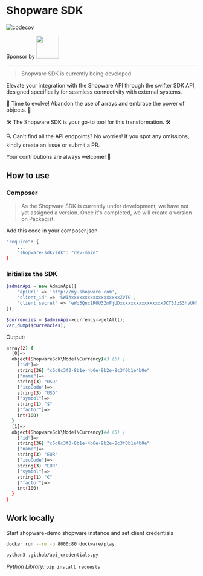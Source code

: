 # Shopware SDK

[![codecov](https://codecov.io/gh/shopware-sdk/sdk/branch/main/graph/badge.svg)](https://codecov.io/gh/shopware-sdk/sdk)

Sponsor by <a href="https://www.valantic.com/cx"><img src="https://www.valantic.com/wp-content/themes/valantic/img/logo-valantic.svg" style="margin:0 0 0 0" width="60px"/></a>

---

> Shopware SDK is currently being developed



Elevate your integration with the Shopware API through the swifter SDK API, designed specifically for seamless connectivity with external systems.

🔄 Time to evolve! Abandon the use of arrays and embrace the power of objects. 🔄

🛠️ The Shopware SDK is your go-to tool for this transformation. 🛠️

🔍 Can't find all the API endpoints? No worries! If you spot any omissions, kindly create an issue or submit a PR. 

Your contributions are always welcome! 🤗

## How to use

### Composer

> As the Shopware SDK is currently under development, we have not yet assigned a version. Once it's completed, we will create a version on Packagist.

Add this code in your composer.json
```bash
"require": {
    ...
    "shopware-sdk/sdk": "dev-main"
}
```

### Initialize the SDK


```php
$adminApi = new AdminApi([
    'apiUrl' => 'http://my.shopware.com',
    'client_id' => 'SWIAxxxxxxxxxxxxxxxxxxZVTG',
    'client_secret' => 'eWd3Qnc1R0U3ZmFjUDxxxxxxxxxxxxxxxxJCT3JzS3hvUHNyN0w',
]);

$currencies = $adminApi->currency->getAll();
var_dump($currencies);
```

Output:
```bash
array(2) {
  [0]=>
  object(ShopwareSdk\Model\Currency)#3 (5) {
    ["id"]=>
    string(36) "c6d8c3f0-8b1e-4b0e-9b2e-8c3f0b1e4b0e"
    ["name"]=>
    string(3) "USD"
    ["isoCode"]=>
    string(3) "USD"
    ["symbol"]=>
    string(1) "$"
    ["factor"]=>
    int(100)
  }
  [1]=>
  object(ShopwareSdk\Model\Currency)#4 (5) {
    ["id"]=>
    string(36) "c6d8c3f0-8b1e-4b0e-9b2e-8c3f0b1e4b0e"
    ["name"]=>
    string(3) "EUR"
    ["isoCode"]=>
    string(3) "EUR"
    ["symbol"]=>
    string(1) "€"
    ["factor"]=>
    int(100)
  }
}
``` 


## Work locally

Start shopware-demo shopware instance and set client credentials

```bash
docker run --rm -p 8000:80 dockware/play

python3 .github/api_credentials.py
```

_Python Library:_ `pip install requests`



